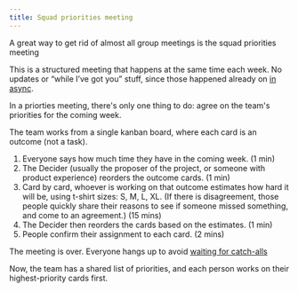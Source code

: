 ```yaml
---
title: Squad priorities meeting
---
```


A great way to get rid of almost all group meetings is the squad priorities meeting

This is a structured meeting that happens at the same time each week. No updates or “while I’ve got you” stuff, since those happened already on [in async](). 

In a priorties meeting, there's only one thing to do: agree on the team's priorities for the coming week.  

The team works from a single kanban board, where each card is an outcome (not a task). 

1. Everyone says how much time they have in the coming week. (1 min)
2. The Decider (usually the proposer of the project, or someone with product experience) reorders the outcome cards. (1 min)
3. Card by card, whoever is working on that outcome estimates how hard it will be, using t-shirt sizes: S, M, L, XL.  (If there is disagreement, those people quickly share their reasons to see if someone missed something, and come to an agreement.) (15 mins)
4. The Decider then reorders the cards based on the estimates. (1 min)
5. People confirm their assignment to each card. (2 mins)

The meeting is over. Everyone hangs up to avoid [waiting for catch-alls](/no-catchall-meetings)

Now, the team has a shared list of priorities, and each person works on their highest-priority cards first.
